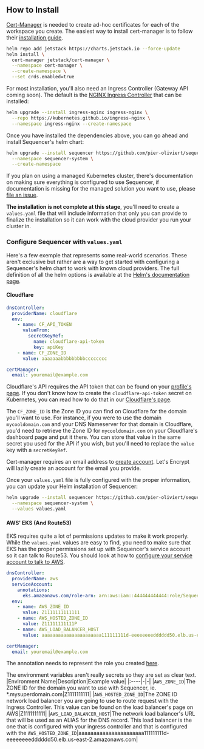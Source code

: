 ## How to Install

[Cert-Manager](https://cert-manager.io/) is needed to create ad-hoc certificates for each of the workspace you create. The easiest way to install cert-manager is to follow their [installation guide](https://cert-manager.io/docs/installation/).

```sh
helm repo add jetstack https://charts.jetstack.io --force-update
helm install \
  cert-manager jetstack/cert-manager \
  --namespace cert-manager \
  --create-namespace \
  --set crds.enabled=true
```

For most installation, you'll also need an Ingress Controller (Gateway API coming soon). The default is the [NGINX Ingress Controller](https://kubernetes.github.io/ingress-nginx/deploy/#quick-start) that can be installed:

```sh
helm upgrade --install ingress-nginx ingress-nginx \
  --repo https://kubernetes.github.io/ingress-nginx \
  --namespace ingress-nginx --create-namespace
```

Once you have installed the dependencies above, you can go ahead and install Sequencer's helm chart:

```sh
helm upgrade --install sequencer https://github.com/pier-oliviert/sequencer/releases/download/v0.1/sequencer-0.1.0.tgz \
  --namespace sequencer-system \
  --create-namespace
```

If you plan on using a managed Kubernetes cluster, there's documentation on making sure everything is configured to use Sequencer, if documentation is missing for the managed solution you want to use, please [file an issue](https://github.com/pier-oliviert/sequencer/issues).


**The installation is not complete at this stage**, you'll need to create a `values.yaml` file that will include information that only you can provide to finalize the installation so it can work with the cloud provider you run your cluster in.

### Configure Sequencer with `values.yaml`

Here's a few exemple that represents some real-world scenarios. These aren't exclusive but rather are a way to get started with configuring a Sequencer's helm chart to work with known cloud providers. The full definition of all the helm options is available at the [Helm's documentation page](docs/helm.md).

#### Cloudflare

```yaml
dnsController:
  providerName: cloudflare
  env:
    - name: CF_API_TOKEN
      valueFrom:
        secretKeyRef:
          name: cloudflare-api-token
          key: apiKey
    - name: CF_ZONE_ID
      value: aaaaaaabbbbbbbbbcccccccc

certManager:
  email: youremail@example.com
```

Cloudflare's API requires the API token that can be found on your [profile's page](https://dash.cloudflare.com/profile/api-tokens). If you don't know how to create the `cloudflare-api-token` secret on Kubernetes, you can read how to do that in our [Cloudflare's page](docs/providers/cloudflare.md).

The `CF_ZONE_ID` is the Zone ID you can find on Cloudflare for the domain you'll want to use. For instance, if you were to use the domain `mycooldomain.com` and your DNS Nameserver for that domain is Cloudflare, you'd need to retrieve the Zone ID for `mycooldomain.com` on your Cloudflare's dashboard page and put it there. You can store that value in the same secret you used for the API if you wish, but you'll need to replace the `value` key with a `secretKeyRef`.

Cert-manager requires an email address to [create account](https://cert-manager.io/docs/tutorials/acme/nginx-ingress/). Let's Encrypt will lazily create an account for the email you provide.

Once your `values.yaml` file is fully configured with the proper information, you can update your Helm installation of Sequencer:

```sh
helm upgrade --install sequencer https://github.com/pier-oliviert/sequencer/releases/download/v0.1/sequencer-0.1.0.tgz \
  --namespace sequencer-system \
  --values values.yaml
```

#### AWS' EKS (And Route53)

EKS requires quite a lot of permissions updates to make it work properly. While the `values.yaml` values are easy to find, you need to make sure that EKS has the proper permissions set up with Sequencer's service account so it can talk to Route53. You should look at how to [configure your service account to talk to AWS](docs/providers/eks.md).

```yaml
dnsController:
  providerName: aws
  serviceAccount:
    annotations:
      eks.amazonaws.com/role-arn: arn:aws:iam::444444444444:role/Sequencer-DNS-ServiceAccount
  env:
    - name: AWS_ZONE_ID
      value: Z1111111111111
    - name: AWS_HOSTED_ZONE_ID
      value: Z11111111111P
    - name: AWS_LOAD_BALANCER_HOST
      value: aaaaaaaaaaaaaaaaaaaaaa111111111d-eeeeeeeedddddd50.elb.us-east-2.amazonaws.com

certManager:
  email: youremail@example.com
```

The annotation needs to represent the role you created [here](docs/providers/eks.md).

The environment variables aren't really secrets so they are set as clear text.
|Environment Name|Description|Example value|
|:----|-|-|
|`AWS_ZONE_ID`|The ZONE ID for the domain you want to use with Sequencer, ie. \*.mysuperdomain.com|Z1111111111|
|`AWS_HOSTED_ZONE_ID`|The ZONE ID network load balancer you are going to use to route request with the Ingress Controller. This value can be found on the load balancer's page on AWS|Z1111111111|
|`AWS_LOAD_BALANCER_HOST`|The network load balancer's URL that will be used as an ALIAS for the DNS record. This load balancer is the one that is configured with your ingress controller and that is configured with the `AWS_HOSTED_ZONE_ID`|aaaaaaaaaaaaaaaaaaaaaa111111111d-eeeeeeeedddddd50.elb.us-east-2.amazonaws.com|

